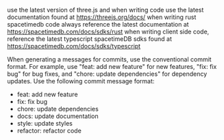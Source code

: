 <!-- Use this file to provide workspace-specific custom instructions to Copilot. For more details, visit https://code.visualstudio.com/docs/copilot/copilot-customization#_use-a-githubcopilotinstructionsmd-file -->
use the latest version of three.js and when writing code use the latest documentation found at https://threejs.org/docs/
when writing rust spacetimedb code always reference the latest documentation at https://spacetimedb.com/docs/sdks/rust
when writing client side code, reference the latest typescript spacetimeDB sdks found at https://spacetimedb.com/docs/sdks/typescript


When generating a messages for commits, use the conventional commit format. For example, use "feat: add new feature" for new features, "fix: fix bug" for bug fixes, and "chore: update dependencies" for dependency updates. Use the following commit message format:
- feat: add new feature
- fix: fix bug
- chore: update dependencies
- docs: update documentation
- style: update styles
- refactor: refactor code
